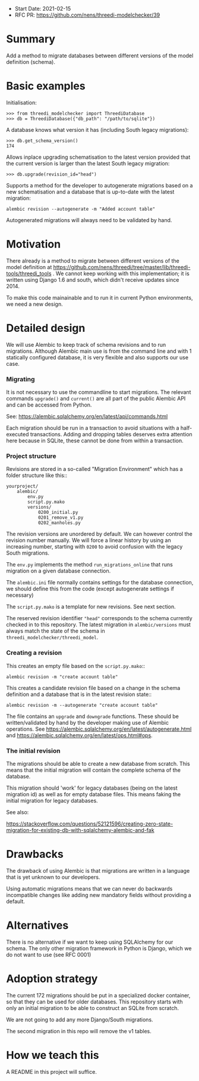 - Start Date: 2021-02-15
- RFC PR: https://github.com/nens/threedi-modelchecker/39

# Summary

Add a method to migrate databases between different versions of the model
definition (schema).

# Basic examples

Initialisation:

```
>>> from threedi_modelchecker import ThreediDatabase
>>> db = ThreediDatabase({"db_path": "/path/to/sqlite"})
```

A database knows what version it has (including South legacy migrations):

```
>>> db.get_schema_version()
174
```

Allows inplace upgrading schematisation to the latest version provided that
the current version is larger than the latest South legacy migration:

```
>>> db.upgrade(revision_id="head")
```

Supports a method for the developer to autogenerate migrations based on a new
schematisation and a database that is up-to-date with the latest migration:

```
alembic revision --autogenerate -m "Added account table"
```

Autogenerated migrations will always need to be validated by hand.

# Motivation

There already is a method to migrate between different versions of the model
definition at https://github.com/nens/threedi/tree/master/lib/threedi-tools/threedi_tools .
We cannot keep working with this implementation; it is written using Django 1.6
and south, which didn't receive updates since 2014.

To make this code mainainable and to run it in current Python environments, we
need a new design.

# Detailed design

We will use Alembic to keep track of schema revisions and to run migrations.
Although Alembic main use is from the command line and with 1 statically
configured database, it is very flexible and also supports our use case.

### Migrating

It is not necessary to use the commandline to start migrations.
The relevant commands ``upgrade()`` and ``current()`` are 
all part of the public Alembic API and can be accessed from Python.

See: https://alembic.sqlalchemy.org/en/latest/api/commands.html

Each migration should be run in a transaction to avoid situations with a half-
executed transactions. Adding and dropping tables deserves extra attention here
because in SQLite, these cannot be done from within a transaction.


### Project structure

Revisions are stored in a so-called "Migration Environment" which has a 
folder structure like this::

```
yourproject/
    alembic/
        env.py
        script.py.mako
        versions/
            0200_initial.py
            0201_remove_v1.py
            0202_manholes.py
```

The revision versions are unordered by default. We can however control the
revision number manually. We will force a linear history by using an
increasing number, starting with ``0200`` to avoid confusion with the legacy
South migrations.

The ``env.py`` implements the method ``run_migrations_online`` that runs
migration on a given database connection. 

The ``alembic.ini`` file normally contains settings for the database connection,
we should define this from the code (except autogenerate settings if necessary)

The ``script.py.mako`` is a template for new revisions. See next section.

The reserved revision identifier ``"head"`` corresponds to the schema currently
checked in to this repository. The latest migration in ``alembic/versions`` must
always match the state of the schema in ``threedi_modelchecker/threedi_model``.

### Creating a revision

This creates an empty file based on the ``script.py.mako``::

```
alembic revision -m "create account table"
```

This creates a candidate revision file based on a change in the schema
definition and a database that is in the latest revision state::

```
alembic revision -m --autogenerate "create account table"
```

The file contains an ``upgrade`` and ``downgrade`` functions. These should be
written/validated by hand by the developer making use of Alembic operations. See
https://alembic.sqlalchemy.org/en/latest/autogenerate.html and 
https://alembic.sqlalchemy.org/en/latest/ops.html#ops.


### The initial revision

The migrations should be able to create a new database from scratch. This means
that the initial migration will contain the complete schema of the database.

This migration should 'work' for legacy databases (being on the latest
migration id) as well as for empty database files. This means faking the initial
migration for legacy databases.

See also:

https://stackoverflow.com/questions/52121596/creating-zero-state-migration-for-existing-db-with-sqlalchemy-alembic-and-fak

# Drawbacks

The drawback of using Alembic is that migrations are written in a language
that is yet unknown to our developers.

Using automatic migrations means that we can never do backwards incompatible
changes like adding new mandatory fields without providing a default.

# Alternatives

There is no alternative if we want to keep using SQLAlchemy for our schema.
The only other migration framework in Python is Django, which we do not want
to use (see RFC 0001)

# Adoption strategy

The current 172 migrations should be put in a specialized docker container, so
that they can be used for older databases. This repository starts with only an
initial migration to be able to construct an SQLite from scratch.

We are not going to add any more Django/South migrations.

The second migration in this repo will remove the v1 tables.

# How we teach this

A README in this project will suffice.
